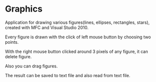 Graphics
========
Application for drawing various figures(lines, ellipses, rectangles, stars), created with MFC and Visual Studio 2010.

Every figure is drawn with the click of left mouse button by choosing two points.

With the right mouse button clicked around 3 pixels of any figure, it can delete figure.

Also you can drag figures.

The result can be saved to text file and also read from text file.
